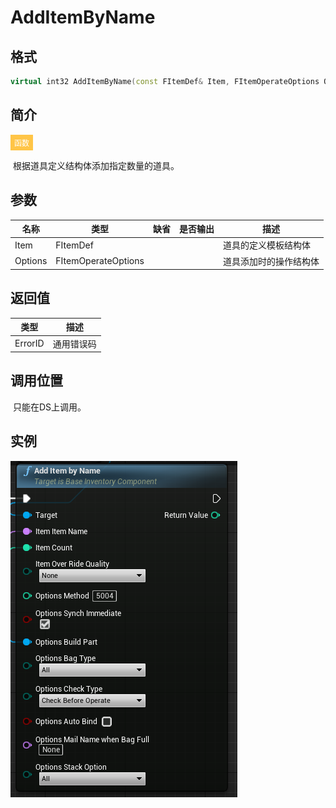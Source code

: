 # AddItemByName

## 格式

```C++
virtual int32 AddItemByName(const FItemDef& Item, FItemOperateOptions Options );
```

## 简介

<span style="padding: 4px 6px; font-size: 12px; display: inline-block; color: #FFFFFF; background: #FFC547;">函数</span>

​	根据道具定义结构体添加指定数量的道具。

## 参数

| 名称    | 类型                | 缺省 | 是否输出 | 描述                   |
| ------- | ------------------- | ---- | -------- | ---------------------- |
| Item    | FItemDef            |      |          | 道具的定义模板结构体   |
| Options | FItemOperateOptions |      |          | 道具添加时的操作结构体 |

## 返回值

| 类型    | 描述       |
| ------- | ---------- |
| ErrorID | 通用错误码 |

## 调用位置

​	只能在DS上调用。

## 实例

![](../../Resources/AddItemByNameFunction.png)

